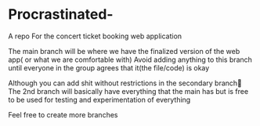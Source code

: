 # Procrastinated-
A repo For the concert ticket booking web application

The main branch will be where we have the finalized version of the web app( or what we are comfortable with)
Avoid adding anything to this branch until everyone in the group agrees that it(the file/code) is okay

Although you can add shit without restrictions in the secondary branch👀
The 2nd branch will basically have everything that the main has but is free to be used for testing and experimentation of everything

Feel free to create more branches
